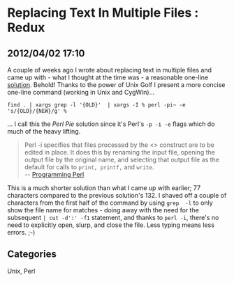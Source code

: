 # Replacing Text In Multiple Files : Redux
## 2012/04/02 17:10

A couple of weeks ago I wrote about replacing text in multiple files and 
came up with - what I thought at the time was - a reasonable one-line 
[solution][]. Behold! Thanks to the power of Unix Golf I present a more 
concise one-line command (working in Unix and CygWin)...

    find . | xargs grep -l '{OLD}'  | xargs -I % perl -pi~ -e 's/{OLD}/{NEW}/g' %

... I call this the *Perl Pie* solution since it's Perl's `-p -i -e` 
flags which do much of the heavy lifting. 

> Perl -i specifies that files processed by the <> construct are to be 
> edited in place. It does this by renaming the input file, opening the 
> output file by the original name, and selecting that output file as the 
> default for calls to `print, printf,` and `write`.  
> -- [Programming Perl][1]

This is a much shorter solution than what I came up with earlier; 77 
characters compared to the previous solution's 132. I shaved off a 
couple of characters from the first half of the command by using `grep 
-l` to only show the file name for matches - doing away with the need 
for the subsequent `| cut -d':' -f1` statement, and thanks to `perl -i`, 
there's no need to explicitly open, slurp, and close the file. Less 
typing means less errors. ;-)
    
[1]: http://www.amazon.com/gp/product/0596004923/ref=as_li_tf_tl?tag=xanajavaperle-20
[solution]: TextSubstitution

## Categories
Unix, Perl